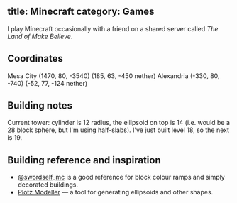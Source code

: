 title: Minecraft
category: Games
---

I play Minecraft occasionally with a friend on a shared server called _The Land of Make Believe_.

## Coordinates
Mesa City (1470, 80, -3540) (185, 63, -450 nether)
Alexandria (-330, 80,  -740) (-52, 77, -124 nether)

## Building notes
Current tower: cylinder is 12 radius, the ellipsoid on top is 14 (i.e. would be a 28 block sphere, but I'm using half-slabs). I've just built level 18, so the next is 19.

## Building reference and inspiration
- [@swordself_mc](https://www.instagram.com/swordself_mc/?hl=en) is a good reference for block colour ramps and simply decorated buildings.
- [Plotz Modeller](https://www.plotz.co.uk/) — a tool for generating ellipsoids and other shapes.